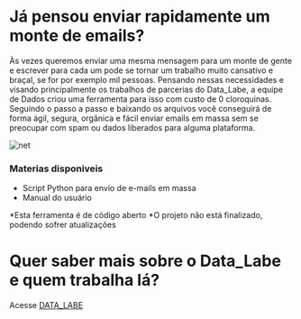 # Já pensou enviar rapidamente um monte de emails?


  Às vezes queremos enviar uma mesma mensagem para um monte de gente e escrever para cada um pode se tornar um trabalho muito cansativo e braçal, se for por exemplo mil pessoas. Pensando nessas necessidades e  visando principalmente os trabalhos de parcerias do  Data_Labe,  a equipe de Dados criou uma ferramenta para isso com custo de 0 cloroquinas. Seguindo o passo a passo e baixando os arquivos  você conseguirá de forma ágil, segura, orgânica e fácil enviar emails em massa sem se preocupar com spam ou dados liberados para alguma plataforma.

![net](https://49.media.tumblr.com/7716ef547264521e476a067b1c8d2717/tumblr_mevr65Tt1i1s0odt8o1_500.gif)



### Materias disponiveis

 - Script Python para envio de e-mails em massa
 - Manual do usuário
 
 *Esta ferramenta é de código aberto 
 *O projeto não está finalizado, podendo sofrer atualizações
 
# Quer saber mais sobre o Data_Labe e quem trabalha lá?
 Acesse [DATA_LABE](https://datalabe.org/)
